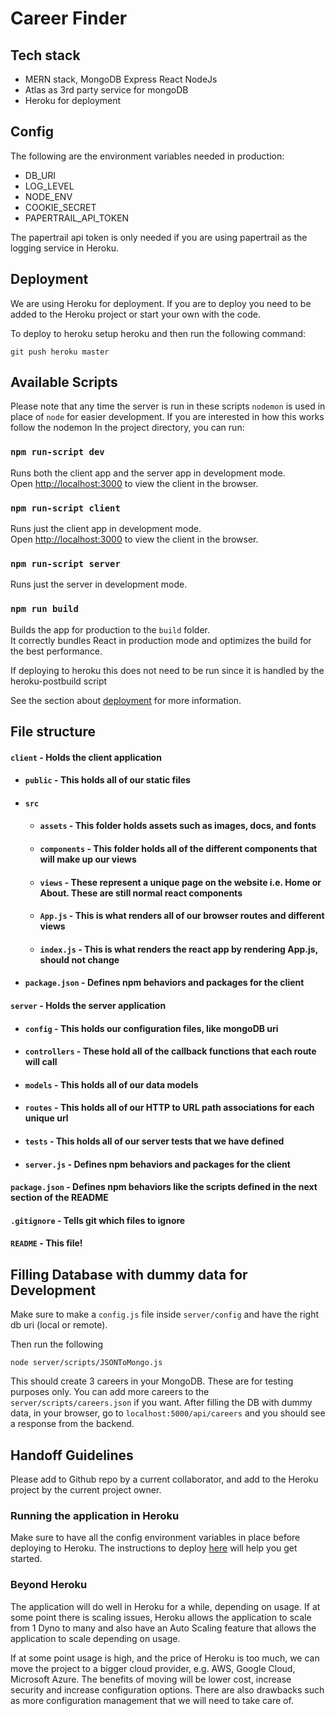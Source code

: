 # Career Finder

## Tech stack

* MERN stack, MongoDB Express React NodeJs
* Atlas as 3rd party service for mongoDB
* Heroku for deployment


## Config

The following are the environment variables needed in production:

* DB_URI
* LOG_LEVEL
* NODE_ENV
* COOKIE_SECRET
* PAPERTRAIL_API_TOKEN

The papertrail api token is only needed if you are using papertrail as the logging service in Heroku.

## Deployment

We are using Heroku for deployment. If you are to deploy you need to be added to the Heroku project or start your own with the code.

To deploy to heroku setup heroku and then run the following command:

```
git push heroku master
```

## Available Scripts

Please note that any time the server is run in these scripts `nodemon` is used in place of `node` for easier development. If you are interested in how this works follow the nodemon In the project directory, you can run:

### `npm run-script dev`

Runs both the client app and the server app in development mode.<br>
Open [http://localhost:3000](http://localhost:3000) to view the client in the browser.

### `npm run-script client`

Runs just the client app in development mode.<br>
Open [http://localhost:3000](http://localhost:3000) to view the client in the browser.


### `npm run-script server`

Runs just the server in development mode.<br>


### `npm run build`

Builds the app for production to the `build` folder.<br>
It correctly bundles React in production mode and optimizes the build for the best performance.

If deploying to heroku this does not need to be run since it is handled by the heroku-postbuild script<br>

See the section about [deployment](https://facebook.github.io/create-react-app/docs/deployment) for more information.


## File structure
#### `client` - Holds the client application
- #### `public` - This holds all of our static files
- #### `src`
    - #### `assets` - This folder holds assets such as images, docs, and fonts
    - #### `components` - This folder holds all of the different components that will make up our views
    - #### `views` - These represent a unique page on the website i.e. Home or About. These are still normal react components
    - #### `App.js` - This is what renders all of our browser routes and different views
    - #### `index.js` - This is what renders the react app by rendering App.js, should not change
- #### `package.json` - Defines npm behaviors and packages for the client
#### `server` - Holds the server application
- #### `config` - This holds our configuration files, like mongoDB uri
- #### `controllers` - These hold all of the callback functions that each route will call
- #### `models` - This holds all of our data models
- #### `routes` - This holds all of our HTTP to URL path associations for each unique url
- #### `tests` - This holds all of our server tests that we have defined
- #### `server.js` - Defines npm behaviors and packages for the client
#### `package.json` - Defines npm behaviors like the scripts defined in the next section of the README
#### `.gitignore` - Tells git which files to ignore
#### `README` - This file!


## Filling Database with dummy data for Development

Make sure to make a `config.js` file inside `server/config` and have the right db uri (local or remote).

Then run the following

`node server/scripts/JSONToMongo.js`

This should create 3 careers in your MongoDB. These are for testing purposes only. You can add more careers to the `server/scripts/careers.json` if you want.
After filling the DB with dummy data, in your browser, go to `localhost:5000/api/careers` and you should see a response from the backend.


## Handoff Guidelines

Please add to Github repo by a current collaborator, and add to the Heroku project by the current project owner.

### Running the application in Heroku

Make sure to have all the config environment variables in place before deploying to Heroku. The instructions to deploy [here](https://devcenter.heroku.com/articles/getting-started-with-nodejs#set-up) will help you get started.

### Beyond Heroku

The application will do well in Heroku for a while, depending on usage. If at some point there is scaling issues, Heroku allows the application to scale from 1 Dyno to many and also have an Auto Scaling feature that allows the application to scale depending on usage.

If at some point usage is high, and the price of Heroku is too much, we can move the project to a bigger cloud provider, e.g. AWS, Google Cloud, Microsoft Azure. The benefits of moving will be lower cost, increase security and increase configuration options. There are also drawbacks such as more configuration management that we will need to take care of.
